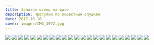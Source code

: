 ```yaml
--- 
title: Золотая осень на даче
description: Прогулки по окрестным опушкам
date: 2017-10-10
cover: images/IMG_3972.jpg
---
```


![](./images/IMG_3972.jpg)
![](./images/IMG_3988.jpg)
![](./images/IMG_3992.jpg)
![](./images/IMG_3994.jpg)
![](./images/IMG_4003.jpg)
![](./images/IMG_4006.jpg)
![](./images/IMG_4022.jpg)
![](./images/IMG_4028.jpg)
![](./images/IMG_4035.jpg)
![](./images/IMG_4053.jpg)
![](./images/IMG_4059.jpg)
![](./images/IMG_4064.jpg)
![](./images/IMG_4073.jpg)
![](./images/IMG_4081.jpg)
![](./images/IMG_4083.jpg)
![](./images/IMG_4090.jpg)
![](./images/IMG_4098.jpg)
![](./images/IMG_4104.jpg)
![](./images/IMG_4106.jpg)
![](./images/IMG_4108.jpg)
![](./images/IMG_4112.jpg)
![](./images/IMG_4114.jpg)
![](./images/IMG_4119.jpg)